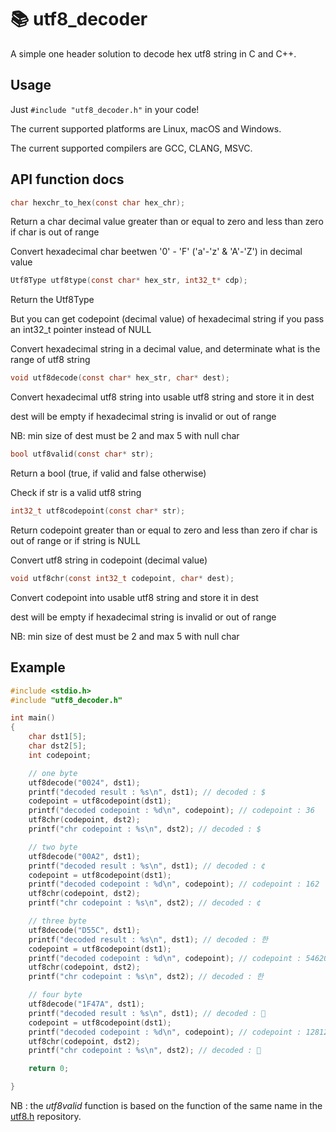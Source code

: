 # 📚 utf8_decoder

A simple one header solution to decode hex utf8 string in C and C++.

## Usage

Just `#include "utf8_decoder.h"` in your code!

The current supported platforms are Linux, macOS and Windows.

The current supported compilers are GCC, CLANG, MSVC.

## API function docs

```c
char hexchr_to_hex(const char hex_chr);
```

Return a char decimal value greater than or equal to zero and less than zero if char is out of range

Convert hexadecimal char beetwen '0' - 'F' ('a'-'z' & 'A'-'Z') in decimal value

```c
Utf8Type utf8type(const char* hex_str, int32_t* cdp);
```

Return the Utf8Type

But you can get codepoint (decimal value) of hexadecimal string if you pass an int32_t pointer instead of NULL

Convert hexadecimal string in a decimal value, and determinate what is the range of utf8 string

```c
void utf8decode(const char* hex_str, char* dest);
```

Convert hexadecimal utf8 string into usable utf8 string and store it in dest

dest will be empty if hexadecimal string is invalid or out of range

NB: min size of dest must be 2 and max 5 with null char

```c
bool utf8valid(const char* str);
```

Return a bool (true, if valid and false otherwise)

Check if str is a valid utf8 string

```c
int32_t utf8codepoint(const char* str);
```
Return codepoint greater than or equal to zero and less than zero if char is out of range or if string is NULL

Convert utf8 string in codepoint (decimal value)

```c
void utf8chr(const int32_t codepoint, char* dest);
```
Convert codepoint into usable utf8 string and store it in dest

dest will be empty if hexadecimal string is invalid or out of range

NB: min size of dest must be 2 and max 5 with null char

## Example

```c
#include <stdio.h>
#include "utf8_decoder.h"

int main()
{
    char dst1[5];
    char dst2[5];
    int codepoint;

    // one byte
    utf8decode("0024", dst1);
    printf("decoded result : %s\n", dst1); // decoded : $
    codepoint = utf8codepoint(dst1);
    printf("decoded codepoint : %d\n", codepoint); // codepoint : 36
    utf8chr(codepoint, dst2);
    printf("chr codepoint : %s\n", dst2); // decoded : $

    // two byte
    utf8decode("00A2", dst1);
    printf("decoded result : %s\n", dst1); // decoded : ¢
    codepoint = utf8codepoint(dst1);
    printf("decoded codepoint : %d\n", codepoint); // codepoint : 162
    utf8chr(codepoint, dst2);
    printf("chr codepoint : %s\n", dst2); // decoded : ¢

    // three byte
    utf8decode("D55C", dst1);
    printf("decoded result : %s\n", dst1); // decoded : 한
    codepoint = utf8codepoint(dst1);
    printf("decoded codepoint : %d\n", codepoint); // codepoint : 54620
    utf8chr(codepoint, dst2);
    printf("chr codepoint : %s\n", dst2); // decoded : 한

    // four byte
    utf8decode("1F47A", dst1);
    printf("decoded result : %s\n", dst1); // decoded : 👺
    codepoint = utf8codepoint(dst1);
    printf("decoded codepoint : %d\n", codepoint); // codepoint : 128122
    utf8chr(codepoint, dst2);
    printf("chr codepoint : %s\n", dst2); // decoded : 👺

    return 0;

}
```

NB : the *utf8valid* function is based on the function of the same name in the [utf8.h](https://github.com/sheredom/utf8.h) repository.